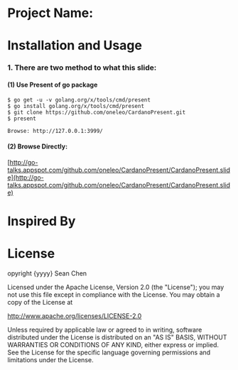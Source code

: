 Project Name: 
==============

Installation and Usage
=============

### 1. There are two method to what this slide:

#### (1) Use Present of go package
    $ go get -u -v golang.org/x/tools/cmd/present
    $ go install golang.org/x/tools/cmd/present
    $ git clone https://github.com/oneleo/CardanoPresent.git
    $ present

    Browse: http://127.0.0.1:3999/

#### (2) Browse Directly:
[http://go-talks.appspot.com/github.com/oneleo/CardanoPresent/CardanoPresent.slide](http://go-talks.appspot.com/github.com/oneleo/CardanoPresent/CardanoPresent.slide)
    
Inspired By
=============

License
=============

opyright {yyyy} Sean Chen

Licensed under the Apache License, Version 2.0 (the "License");
you may not use this file except in compliance with the License.
You may obtain a copy of the License at

http://www.apache.org/licenses/LICENSE-2.0

Unless required by applicable law or agreed to in writing, software
distributed under the License is distributed on an "AS IS" BASIS,
WITHOUT WARRANTIES OR CONDITIONS OF ANY KIND, either express or implied.
See the License for the specific language governing permissions and
limitations under the License.